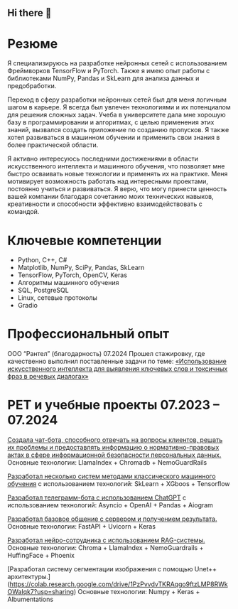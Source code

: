 ## Hi there 👋

# Резюме
Я специализируюсь на разработке нейронных сетей с использованием Фреймворков TensorFlow и PyTorch. Также я имею опыт работы с библиотеками NumPy, Pandas и SkLearn для анализа данных и предобработки.
 
Переход в сферу разработки нейронных сетей был для меня логичным шагом в карьере. Я всегда был увлечен технологиями и их потенциалом для решения сложных задач. Учеба в университете дала мне хорошую базу в программировании и алгоритмах, с целью применения этих знаний, вызвался создать приложение по созданию пропусков. Я также хотел развиваться в машинном обучении и применить свои знания в более практической области.
 
Я активно интересуюсь последними достижениями в области искусственного интеллекта и машинного обучения, что позволяет мне быстро осваивать новые технологии и применять их на практике.
Меня мотивирует возможность работать над интересными проектами, постоянно учиться и развиваться. Я верю, что могу принести ценность вашей компании благодаря сочетанию моих технических навыков, креативности и способности эффективно взаимодействовать с командой.


# Ключевые компетенции
- Python, С++, C#
- Matplotlib, NumPy, SciPy, Pandas, SkLearn
- TensorFlow, PyTorch, OpenCV, Keras
- Алгоритмы машинного обучения
- SQL, PostgreSQL
- Linux, сетевые протоколы
- Gradio


# Профессиональный опыт
ООО “Рантел” (благодарность) 	07.2024
Прошел стажировку, где качественно выполнил поставленные задачи по теме: [«Использование искусственного интеллекта для выявления ключевых слов и токсичных фраз в речевых диалогах»](https://drive.google.com/file/d/1a1oNc3psJiN1hB8xHZ4ES7XRWd-09tNj/view?usp=drive_link)


# PET и учебные проекты 	07.2023 – 07.2024
[Создала чат-бота, способного отвечать на вопросы клиентов, решать их проблемы и предоставлять информацию о нормативно-правовых актах в сфере информационной безопасности персональных данных.](https://colab.research.google.com/drive/1Gb0qXqNQJJmyx_VQ9XjPUMs-msbUI4U3?usp=sharing)
Основные технологии: LlamaIndex + Chromadb + NemoGuardRails
 
[Разработал несколько систем методами классического машинного обучения](https://colab.research.google.com/drive/1sVqOllsspHBIXI7gTXXqK6RzW7YBPkxi?usp=sharing) с использованием технологий: SkLearn + XGboos + Tensorflow

[Разработал телеграмм-бота с использованием ChatGPT](https://colab.research.google.com/drive/1m1R6cbvh039uACAyzO-gI0y9f5Z3JUoH?usp=sharing) c использованием технологий: Asyncio + OpenAI + Pandas + Aiogram

[Разработал базовое общение с сервером и получением результата.](https://colab.research.google.com/drive/1ayfSD8vUntQQjig2KIo6d7Pz9ykfklLT?usp=sharing)
Основные технологии: FastAPI + Uvicorn + Keras

[Разработал нейро-сотрудника с использованием RAG-системы.](https://colab.research.google.com/drive/1e94FUm705D4VHy66JRPL7QW4hd3GO2gT?usp=sharing)
	Основные технологии: Chroma + LlamaIndex + NemoGuardrails + HuffingFace + Phoenix

[Разработал систему сегментации изображения с помощью Unet++ архитектуры.] (https://colab.research.google.com/drive/1PzPvvdvTKRAqgo9ftzLMP8RWkOWaIqk7?usp=sharing)
Основные технологии: Numpy + Keras + Albumentations
